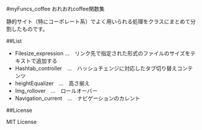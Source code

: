 #myFuncs_coffee
おれおれcoffee関数集

静的サイト（特にコーポレート系）でよく用いられる処理をクラスにまとめて分割したものです。

##List

- Filesize_expression …　リンク先で指定された形式のファイルのサイズをテキストで追加する
- Hashtab_controller　…　ハッシュチェンジに対応したタブ切り替えコンテンツ
- heightEqualizer　…　高さ揃え
- Img_rollover　…　ロールオーバー
- Navigation_current　…　ナビゲーションのカレント

##License

MIT License
